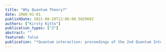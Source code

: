```yaml
---
title: "Why Quantum Theory?"
date: 2008-01-01
publishDate: 2021-08-20T12:06:00.582969Z
authors: ["Kirsty Kitto"]
publication_types: ["2"]
abstract: ""
featured: false
publication: "*Quantum interaction: proceedings of the 2nd Quantum Interaction Symposium*"
---
```


